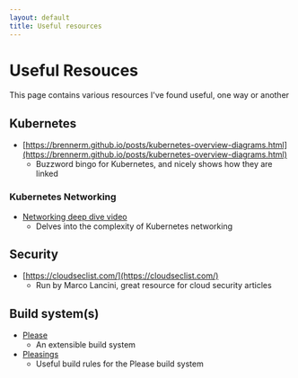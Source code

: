 ```yaml
---
layout: default
title: Useful resources
---
```

# Useful Resouces
This page contains various resources I've found useful, one way or another

## Kubernetes
- [https://brennerm.github.io/posts/kubernetes-overview-diagrams.html](https://brennerm.github.io/posts/kubernetes-overview-diagrams.html)
    - Buzzword bingo for Kubernetes, and nicely shows how they are linked

### Kubernetes Networking
- [Networking deep dive video](https://www.youtube.com/watch?v=0Omvgd7Hg1I)
    - Delves into the complexity of Kubernetes networking

## Security
- [https://cloudseclist.com/](https://cloudseclist.com/)
    - Run by Marco Lancini, great resource for cloud security articles

## Build system(s)
- [Please](https://please.build)
    - An extensible build system
- [Pleasings](https://github.com/thought-machine/pleasings)
    - Useful build rules for the Please build system